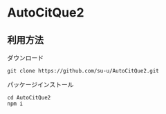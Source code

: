 # AutoCitQue2
 
## 利用方法
ダウンロード
```
git clone https://github.com/su-u/AutoCitQue2.git
```

パッケージインストール
```
cd AutoCitQue2
npm i
```
